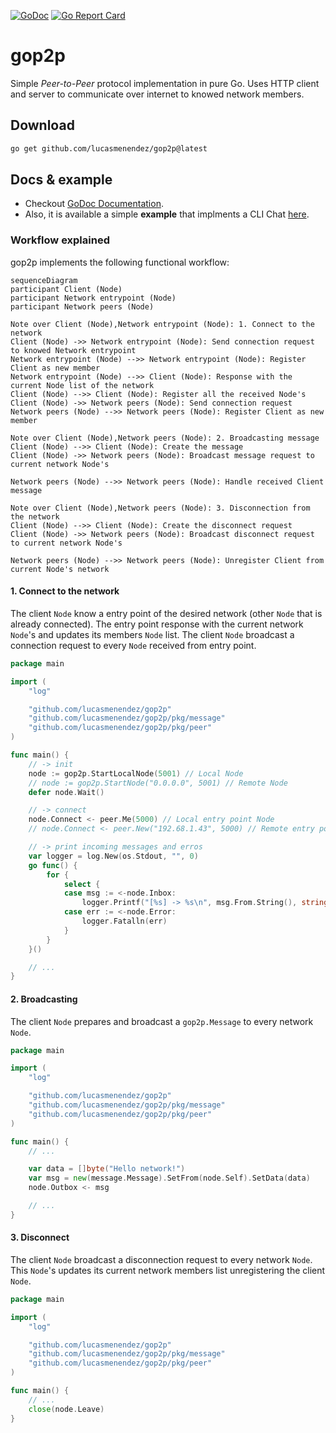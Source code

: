 [![GoDoc](https://godoc.org/github.com/lucasmenendez/gop2p?status.svg)](https://godoc.org/github.com/lucasmenendez/gop2p) [![Go Report Card](https://goreportcard.com/badge/github.com/lucasmenendez/gop2p)](https://goreportcard.com/report/github.com/lucasmenendez/gop2p)

# gop2p
Simple *Peer-to-Peer* protocol implementation in pure Go. Uses HTTP client and server to communicate over internet to knowed network members.

## Download
```bash
go get github.com/lucasmenendez/gop2p@latest
```

## Docs & example
- Checkout [GoDoc Documentation](https://godoc.org/github.com/lucasmenendez/gop2p).
- Also, it is available a simple **example** that implments a CLI Chat [here](example/cli-chat/).

### Workflow explained

gop2p implements the following functional workflow:

```mermaid
sequenceDiagram
participant Client (Node)
participant Network entrypoint (Node)
participant Network peers (Node)

Note over Client (Node),Network entrypoint (Node): 1. Connect to the network
Client (Node) ->> Network entrypoint (Node): Send connection request to knowed Network entrypoint
Network entrypoint (Node) -->> Network entrypoint (Node): Register Client as new member
Network entrypoint (Node) -->> Client (Node): Response with the current Node list of the network
Client (Node) -->> Client (Node): Register all the received Node's
Client (Node) ->> Network peers (Node): Send connection request
Network peers (Node) -->> Network peers (Node): Register Client as new member

Note over Client (Node),Network peers (Node): 2. Broadcasting message
Client (Node) -->> Client (Node): Create the message
Client (Node) ->> Network peers (Node): Broadcast message request to current network Node's

Network peers (Node) -->> Network peers (Node): Handle received Client message

Note over Client (Node),Network peers (Node): 3. Disconnection from the network
Client (Node) -->> Client (Node): Create the disconnect request
Client (Node) ->> Network peers (Node): Broadcast disconnect request to current network Node's

Network peers (Node) -->> Network peers (Node): Unregister Client from current Node's network
```

#### 1. Connect to the network
The client `Node` know a entry point of the desired network (other `Node` that is already connected). The entry point response with the current network `Node`'s and updates its members `Node` list. The client `Node` broadcast a connection request to every `Node` received from entry point.

```go
package main

import (
	"log"

	"github.com/lucasmenendez/gop2p"
	"github.com/lucasmenendez/gop2p/pkg/message"
	"github.com/lucasmenendez/gop2p/pkg/peer"
)

func main() {
    // -> init
    node := gop2p.StartLocalNode(5001) // Local Node
    // node := gop2p.StartNode("0.0.0.0", 5001) // Remote Node
    defer node.Wait()

    // -> connect
    node.Connect <- peer.Me(5000) // Local entry point Node
    // node.Connect <- peer.New("192.68.1.43", 5000) // Remote entry point Node

    // -> print incoming messages and erros
    var logger = log.New(os.Stdout, "", 0)
    go func() {
        for {
            select {
            case msg := <-node.Inbox:
                logger.Printf("[%s] -> %s\n", msg.From.String(), string(msg.Data))
            case err := <-node.Error:
                logger.Fatalln(err)
            }
        }
    }()

    // ...
}
```

#### 2. Broadcasting 
The client `Node` prepares and broadcast a `gop2p.Message` to every network `Node`.

```go
package main

import (
	"log"

	"github.com/lucasmenendez/gop2p"
	"github.com/lucasmenendez/gop2p/pkg/message"
	"github.com/lucasmenendez/gop2p/pkg/peer"
)

func main() {
    // ...

    var data = []byte("Hello network!")
    var msg = new(message.Message).SetFrom(node.Self).SetData(data)
    node.Outbox <- msg

    // ...
}
```

#### 3. Disconnect 
The client `Node` broadcast a disconnection request to every network `Node`. This `Node`'s updates its current network members list unregistering the client `Node`.

```go
package main

import (
	"log"

	"github.com/lucasmenendez/gop2p"
	"github.com/lucasmenendez/gop2p/pkg/message"
	"github.com/lucasmenendez/gop2p/pkg/peer"
)

func main() {
    // ...
    close(node.Leave)
}
```